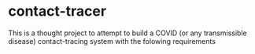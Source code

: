 # contact-tracer
 
This is a thought project to attempt to build a COVID (or any transmissible disease) contact-tracing system with the folowing requirements
